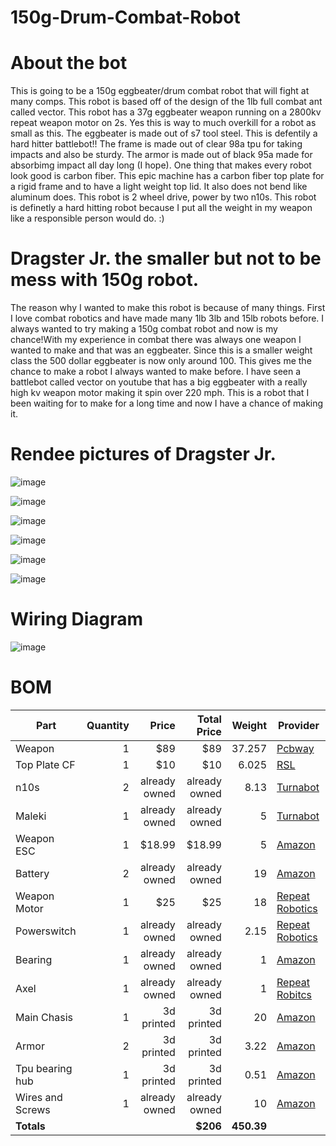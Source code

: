 # 150g-Drum-Combat-Robot

# About the bot
This is going to be a 150g eggbeater/drum combat robot that will fight at many comps. This robot is based off of the design of the 1lb full combat ant called vector. This robot has a 37g eggbeater weapon running on a 2800kv repeat weapon motor on 2s. Yes this is way to much overkill for a robot as small as this. The eggbeater is made out of s7 tool steel. This is defentily a hard hitter battlebot!! The frame is made out of clear 98a tpu for taking impacts and also be sturdy. The armor is made out of black 95a made for absorbimg impact all day long (I hope). One thing that makes every robot look good is carbon fiber. This epic machine has a carbon fiber top plate for a rigid frame and to have a light weight top lid. It also does not bend like aluminum does. This robot is 2 wheel drive, power by two n10s. This robot is definetly a hard hitting robot because I put all the weight in my weapon like a responsible person would do. :)

# Dragster Jr. the smaller but not to be mess with 150g robot.

The reason why I wanted to make this robot is because of many things. First I love combat robotics and have made many 1lb 3lb and 15lb robots before. I always wanted to try making a 150g combat robot and now is my chance!With my experience in combat there was always one weapon I wanted to make and that was an eggbeater. Since this is a smaller weight class the 500 dollar eggbeater is now only around 100. This gives me the chance to make a robot I always wanted to make before. I have seen a battlebot called vector on youtube that has a big eggbeater with a really high kv weapon motor making it spin over 220 mph. This is a robot that I been waiting for to make for a long time and now I have a chance of making it. 

# Rendee pictures of Dragster Jr. 

![image](https://github.com/user-attachments/assets/a1f608ca-3bd4-498a-984a-7387e7887e8f)

![image](https://github.com/user-attachments/assets/7fd58f4c-03b0-4315-ae00-1a6c617826dc)


![image](https://github.com/user-attachments/assets/c77ffcd9-56d6-47bc-8980-7be8095ffa10)

![image](https://github.com/user-attachments/assets/0d13174e-4579-43fc-8414-12f6ce5dd5a4)

![image](https://github.com/user-attachments/assets/411148af-95ea-4bf5-a8ec-e8e3bd7fdbf3)


![image](https://github.com/user-attachments/assets/cceeaade-4005-4aef-8ca4-60d5ed59e7a2)

# Wiring Diagram

![image](https://github.com/user-attachments/assets/2c715e26-2013-439d-b4a3-66f576b066c8)

# BOM

| Part                 | Quantity | Price        | Total Price | Weight  | Provider |
|----------------------|---------:|-------------:|------------:|--------:|----------|
| Weapon               |        1 | $89          | $89         | 37.257  | [Pcbway](https://www.pcbway.com/) |
| Top Plate CF         |        1 | $10          | $10         | 6.025   |  [RSL](https://shop.robotsmashingleague.com/products/custom-cnc-item)|
| n10s                 |        2 | already owned|already owned| 8.13    | [Turnabot](https://turnabot.com/products/high-power-n10)|
|Maleki                |        1 | already owned|already owned| 5       | [Turnabot](https://turnabot.com/products/mni-hv)|
| Weapon ESC           |        1 | $18.99       | $18.99      | 5       | [Amazon](https://www.amazon.com/dp/B0F8P985VQ?_encoding=UTF8&th=1)|
| Battery              |        2 | already owned|already owned| 19      |  [Amazon](https://www.amazon.com/dp/B0D2L17M8H?ref=ppx_yo2ov_dt_b_fed_asin_title)
| Weapon Motor         |        1 | $25          | $25         | 18      | [Repeat Robotics](https://repeat-robotics.com/buy/2004-direct-drive-motor-150g/) |
| Powerswitch          |        1 |already owned |already owned| 2.15    | [Repeat Robotics](https://repeat-robotics.com/buy/fingertech-switch/) |
| Bearing              |        1 |already owned |already owned|1        | [Amazon](https://www.amazon.com/uxcell-MR115-2RS-Groove-Bearings-Double/dp/B082PS6D6P?crid=232ULCGI0II1O&dib=eyJ2IjoiMSJ9.gOGxM5MhB6O2Snjy--6wkYLAv-0jcwgg347FdNQL6H8t9miHrJ1F5uDeQgV4AZUMw1I4-VOvB35q9E57MM0Ov0OndfeGTCTmoF_-5OdzYjdtgInkqysnqoar9_i_UJA3QqNidpOguXBOFzES8DZhY9vceoVSYIv61pEg0WWw5rNRSMZ5dOfxG-ItPEclLxga-TDbFvmfUmiLL9nAjfEtLM3h3pSjFFh0boOwXccojJk.EpdOybQQYuoLHt_Mol9oW6Sjo-AdmFQjwgrxmDZbaTQ&dib_tag=se&keywords=uxcell%2B5mm%2Bbearing%2B11mm%2Bd&qid=1751040769&sprefix=uxcell%2B5mm%2Bbearing%2B11mm%2Bd%2Caps%2C146&sr=8-3&th=1)| 
| Axel                 |        1 |already owned |already owned|1        | [Repeat Robitcs](https://repeat-robotics.com/buy/axle_ant/)|
| Main Chasis          |       1  | 3d printed   | 3d printed  | 20      | [Amazon](https://www.amazon.com/PRILINE-Filament%EF%BC%8CPRILINE-Flexible-Filament%EF%BC%8C1KG-Material/dp/B074DV9JMX?crid=1PLCNZE4L27LN&dib=eyJ2IjoiMSJ9.vPG3yiFPuvPHCRMG-OrLJny0RJSqP6A8Kx671MvFLECGkCsrJjEBdIFMmwMfRQ63KXEHEkZXSg3pt0iGIo79_IjLSQogfAzH2WBfzbpnEgfwPn_4fYb-LcF4YJ_dIQbTZQdAiTFcfgVTaCcbKgAEItpLaOXriazhRcYYcS9jQx6upWzP-mIylrZxn7GzSNMcXBswSZgl1a3g9pHKiNaRk76jplwqTDiwjopy_OwQRhc.29hTvD6R4-w-8qEhoOsTP-Fb9oue26CSRiH2e-uYiN8&dib_tag=se&keywords=98a%2Btpu&qid=1751041268&sprefix=98a%2Btpu%2Caps%2C312&sr=8-3&th=1)|
| Armor                |        2 | 3d printed   | 3d printed  | 3.22    |  [Amazon]([https://www.amazon.com/Overture-Filament-Flexible-Consumables-Dimensional/dp/B07VDP2S3P?crid=3NITTDPRDCK51&dib=eyJ2IjoiMSJ9.AL9zRSxnKaIftbZ9jAIaha_0ZC0y_DJ_qpoe0A-5xje5JuTG28_bx7luwAozbIzwCTTbSwc28iZ2_cqY4lNjJ9DiPxeV1G-vcesnEu8Fz7VX6aIATHydzpdYX3vYzZeOflF5uUZGBQKfDN1r-vvNj8B2ziiqG9PSvZjHAP5l3IG9Ur3Snm4RIdO8Im1aeSZLv-MLTaUhdBgBoGohVZtSp3SWeOkAAP9w9Kt_KH84bCM.nSpvxMMUYWgi6aza8Oqm2hGiDPZeS5dsrq9KYUgyKFw&dib_tag=se&keywords=overture%2B95a%2Btpu&qid=1751041077&sprefix=overture%2B95a%2Btpu%2Caps%2C181&sr=8-1&th=1)|
| Tpu bearing hub      |        1 | 3d printed   | 3d printed  | 0.51    | [Amazon](https://www.amazon.com/Overture-Filament-Flexible-Consumables-Dimensional/dp/B07VDP2S3P?crid=3NITTDPRDCK51&dib=eyJ2IjoiMSJ9.AL9zRSxnKaIftbZ9jAIaha_0ZC0y_DJ_qpoe0A-5xje5JuTG28_bx7luwAozbIzwCTTbSwc28iZ2_cqY4lNjJ9DiPxeV1G-vcesnEu8Fz7VX6aIATHydzpdYX3vYzZeOflF5uUZGBQKfDN1r-vvNj8B2ziiqG9PSvZjHAP5l3IG9Ur3Snm4RIdO8Im1aeSZLv-MLTaUhdBgBoGohVZtSp3SWeOkAAP9w9Kt_KH84bCM.nSpvxMMUYWgi6aza8Oqm2hGiDPZeS5dsrq9KYUgyKFw&dib_tag=se&keywords=overture%2B95a%2Btpu&qid=1751041077&sprefix=overture%2B95a%2Btpu%2Caps%2C181&sr=8-1&th=1)      |
| Wires and Screws     |        1 |already owned |already owned| 10      | [Amazon](https://www.amazon.com/uxcell-Phillips-Self-Tapping-Screw-100pcs/dp/B0CCRSNKRT?crid=3NX1NU2AE4VU&dib=eyJ2IjoiMSJ9.IqUuMQ9KmsOAfkGNK6qlZZ--C3KrsELAJZTsnV5hQYwWJW49vBU3Vh8MeNErQww-gz2_3hST9vU7StWR4zBBmob_Khh8UX7l5zigUC22lG3Q0NO4DmxB46hfI1qcGvA6F5fc_4X-_ha-0IjQyg-g81c0rWWn0_iucb-aVP3GCCwgwgOYA0ly51RnW4swfDed8RSqXru-HSflqqAm8oaEa61J2nww2P6fFummiobwKE0.cOJN7MFnSZWqV_i2csZOnBkBczlzL1uJoI_BgOLbWmE&dib_tag=se&keywords=plastight%2Bscrews%2B3mm&qid=1751040951&sprefix=plastight%2Bscrews%2B3mm%2Caps%2C197&sr=8-10&th=1)|
| **Totals**           |          |            | **$206**    | **450.39** |          |
